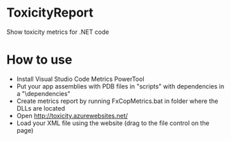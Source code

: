ToxicityReport
==============

Show toxicity metrics for .NET code

How to use
==========

* Install Visual Studio Code Metrics PowerTool
* Put your app assemblies with PDB files in "scripts" with dependencies in a "\dependencies"
* Create metrics report by running FxCopMetrics.bat in folder where the DLLs are located
* Open http://toxicity.azurewebsites.net/
* Load your XML file using the website (drag to the file control on the page)
